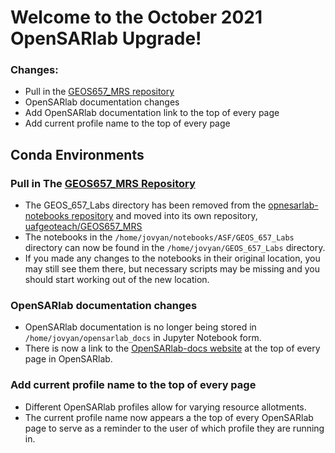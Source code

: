# Welcome to the October 2021 OpenSARlab Upgrade!

### Changes:
- Pull in the [GEOS657_MRS repository](https://github.com/uafgeoteach/GEOS657_MRS)
- OpenSARlab documentation changes
- Add OpenSARlab documentation link to the top of every page
- Add current profile name to the top of every page

## Conda Environments

### Pull in The [GEOS657_MRS Repository](https://github.com/uafgeoteach/GEOS657_MRS)
- The GEOS_657_Labs directory has been removed from the [opnesarlab-notebooks repository](https://github.com/ASFOpenSARlab/opensarlab-notebooks) and moved into its own repository, [uafgeoteach/GEOS657_MRS](https://github.com/uafgeoteach/GEOS657_MRS)
- The notebooks in the `/home/jovyan/notebooks/ASF/GEOS_657_Labs` directory can now be found in the `/home/jovyan/GEOS_657_Labs` directory.
- If you made any changes to the notebooks in their original location, you may still see them there, but necessary scripts may be missing and you should start working out of the new location.

### OpenSARlab documentation changes
- OpenSARlab documentation is no longer being stored in `/home/jovyan/opensarlab_docs` in Jupyter Notebook form.
- There is now a link to the [OpenSARlab-docs website](https://opensarlab-docs.asf.alaska.edu/) at the top of every page in OpenSARlab.

### Add current profile name to the top of every page
- Different OpenSARlab profiles allow for varying resource allotments.
- The current profile name now appears a the top of every OpenSARlab page to serve as a reminder to the user of which profile they are running in. 
